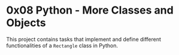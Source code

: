 # 0x08 Python - More Classes and Objects
This project contains tasks that implement and define different functionalities of a `Rectangle` class in Python.
